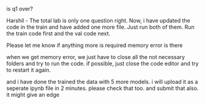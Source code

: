 is q1 over?


Harshil - The total lab is only one question right. Now, i have updated the code in the train and have added one more file. Just run both of them. Run the train code first and the val code next.

Please let me know if anything more is required
memory error is there


when we get memory error, we just have to close all the not necessary folders and try to run the code. if possible, just close the code editor and try to restart it again.



and i have done the trained the data with 5 more models. i will upload it as a seperate ipynb file in 2 minutes. please check that too. and submit that also. it might give an edge
